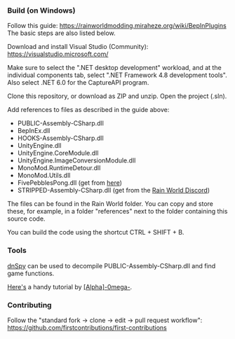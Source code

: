 ### Build (on Windows)
Follow this guide: https://rainworldmodding.miraheze.org/wiki/BepInPlugins  
The basic steps are also listed below.

Download and install Visual Studio (Community): https://visualstudio.microsoft.com/

Make sure to select the ".NET desktop development" workload, and at the individual components tab, select ".NET Framework 4.8 development tools". Also select .NET 6.0 for the CaptureAPI program.

Clone this repository, or download as ZIP and unzip. Open the project (.sln).

Add references to files as described in the guide above:
- PUBLIC-Assembly-CSharp.dll
- BepInEx.dll
- HOOKS-Assembly-CSharp.dll
- UnityEngine.dll
- UnityEngine.CoreModule.dll
- UnityEngine.ImageConversionModule.dll
- MonoMod.RuntimeDetour.dll
- MonoMod.Utils.dll
- FivePebblesPong.dll (get from [here](https://github.com/woutkolkman/fivepebblespong))
- STRIPPED-Assembly-CSharp.dll (get from the [Rain World Discord](https://discord.com/channels/291184728944410624/305139167300550666/1065819691865620540))

The files can be found in the Rain World folder. You can copy and store these, for example, in a folder "references" next to the folder containing this source code.

You can build the code using the shortcut CTRL + SHIFT + B.


### Tools
[dnSpy](https://github.com/dnSpy/dnSpy) can be used to decompile PUBLIC-Assembly-CSharp.dll and find game functions.

[Here's](https://www.youtube.com/watch?v=1ckUvTtZaVY) a handy tutorial by [\[Alpha\]-0mega-](https://www.youtube.com/@0megaD).


### Contributing
Follow the "standard fork -> clone -> edit -> pull request workflow": https://github.com/firstcontributions/first-contributions

